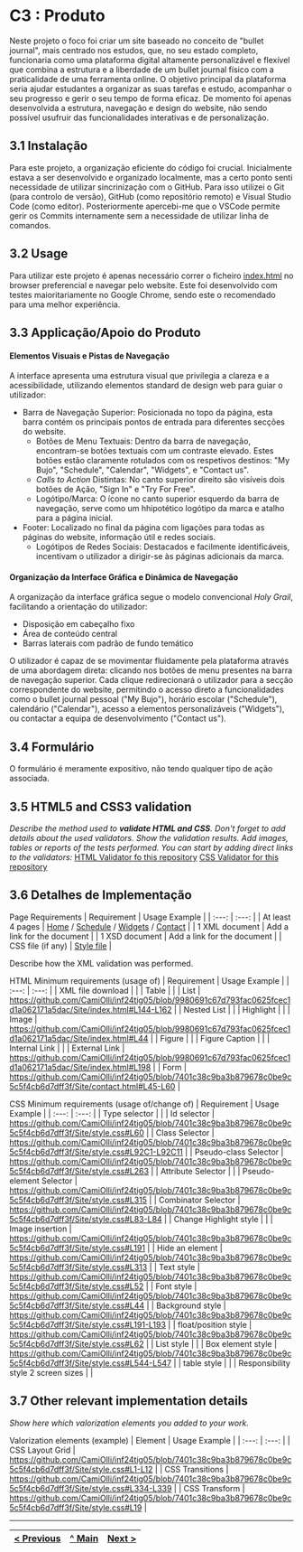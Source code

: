 # C3 : Produto

Neste projeto o foco foi criar um site baseado no conceito de "bullet journal", mais centrado nos estudos, que, no seu estado completo, funcionaria como uma plataforma digital altamente personalizável e flexível que combina a estrutura e a liberdade de um bullet journal físico com a praticalidade de uma ferramenta online. O objetivo principal da plataforma seria ajudar estudantes a organizar as suas tarefas e estudo, acompanhar o seu progresso e gerir o seu tempo de forma eficaz.
De momento foi apenas desenvolvida a estrutura, navegação e design do website, não sendo possível usufruir das funcionalidades interativas e de personalização.

## 3.1 Instalação

Para este projeto, a organização eficiente do código foi crucial. Inicialmente estava a ser desenvolvido e organizado localmente, mas a certo ponto senti necessidade de utilizar sincrinização com o GitHub. Para isso utilizei o Git (para controlo de versão), GitHub (como repositório remoto) e Visual Studio Code (como editor). Posteriormente apercebi-me que o VSCode permite gerir os Commits internamente sem a necessidade de utilizar linha de comandos.

## 3.2 Usage

Para utilizar este projeto é apenas necessário correr o ficheiro [index.html](https://github.com/CamiOlli/inf24tig05/blob/main/Site/index.html) no browser preferencial e navegar pelo website. Este foi desenvolvido com testes maioritariamente no Google Chrome, sendo este o recomendado para uma melhor experiência. 

## 3.3 Applicação/Apoio do Produto

#### Elementos Visuais e Pistas de Navegação
A interface apresenta uma estrutura visual que privilegia a clareza e a acessibilidade, utilizando elementos standard de design web para guiar o utilizador:

- Barra de Navegação Superior: Posicionada no topo da página, esta barra contém os principais pontos de entrada para diferentes secções do website.
  - Botões de Menu Textuais: Dentro da barra de navegação, encontram-se botões textuais com um contraste elevado. Estes botões estão claramente rotulados com os respetivos destinos: "My Bujo", "Schedule", "Calendar", "Widgets", e "Contact us".
  - _Calls to Action_ Distintas: No canto superior direito são visíveis dois botões de Ação, "Sign In" e "Try For Free".
  - Logótipo/Marca: O ícone no canto superior esquerdo da barra de navegação, serve como um hhipotético logótipo da marca e atalho para a página inicial.
- Footer: Localizado no final da página com ligações para todas as páginas do website, informação útil e redes sociais.
  - Logótipos de Redes Sociais: Destacados e facilmente identificáveis, incentivam o utilizador a dirigir-se às páginas adicionais da marca.
  
#### Organização da Interface Gráfica e Dinâmica de Navegação
A organização da interface gráfica segue o modelo convencional _Holy Grail_, facilitando a orientação do utilizador:

- Disposição em cabeçalho fixo
- Área de conteúdo central
- Barras laterais com padrão de fundo temático

O utilizador é capaz de se movimentar fluidamente pela plataforma através de uma abordagem direta: clicando nos botões de menu presentes na barra de navegação superior. Cada clique redirecionará o utilizador para a secção correspondente do website, permitindo o acesso direto a funcionalidades como o bullet journal pessoal ("My Bujo"), horário escolar ("Schedule"), calendário ("Calendar"), acesso a elementos personalizáveis ("Widgets"), ou contactar a equipa de desenvolvimento ("Contact us").

## 3.4 Formulário

O formulário é meramente expositivo, não tendo qualquer tipo de ação associada.

## 3.5 HTML5 and CSS3 validation

_Describe the method used to **validate HTML and CSS**. Don't forget to add details about the used validators. Show the validation results._
_Add images, tables or reports of the tests performed._
_You can start by adding direct links to the validators:_
[HTML Validator fo this repository]()
[CSS Validator for this repository]()

## 3.6 Detalhes de Implementação

Page Requirements
| Requirement | Usage Example |
| :---: | :---: |
| At least 4 pages |  [Home](https://github.com/CamiOlli/inf24tig05/blob/main/Site/index.html) / [Schedule](https://github.com/CamiOlli/inf24tig05/blob/main/Site/schedule.html) / [Widgets](https://github.com/CamiOlli/inf24tig05/blob/main/Site/widgets.html) / [Contact](https://github.com/CamiOlli/inf24tig05/blob/main/Site/contact.html) |
| 1 XML document | Add a link for the document |
| 1 XSD document | Add a link for the document |
| CSS file (if any) | [Style file](https://github.com/CamiOlli/inf24tig05/blob/main/Site/style.css) |

Describe how the XML validation was performed.

HTML Minimum requirements (usage of)
| Requirement | Usage Example |
| :---: | :---: |
| XML file download |       |
| Table |       |
| List | https://github.com/CamiOlli/inf24tig05/blob/9980691c67d793fac0625fcec1d1a062171a5dac/Site/index.html#L144-L162 |
| Nested List |  |
| Highlight |  |
| Image | https://github.com/CamiOlli/inf24tig05/blob/9980691c67d793fac0625fcec1d1a062171a5dac/Site/index.html#L44 |
| Figure |        |
| Figure Caption |       |
| Internal Link |       |
| External Link | https://github.com/CamiOlli/inf24tig05/blob/9980691c67d793fac0625fcec1d1a062171a5dac/Site/index.html#L198 |
| Form | https://github.com/CamiOlli/inf24tig05/blob/7401c38c9ba3b879678c0be9c5c5f4cb6d7dff3f/Site/contact.html#L45-L60 |

CSS Minimum requirements (usage of/change of)
| Requirement | Usage Example |
| :---: | :---: |
| Type selector |       |
| Id selector | https://github.com/CamiOlli/inf24tig05/blob/7401c38c9ba3b879678c0be9c5c5f4cb6d7dff3f/Site/style.css#L60 |
| Class Selector | https://github.com/CamiOlli/inf24tig05/blob/7401c38c9ba3b879678c0be9c5c5f4cb6d7dff3f/Site/style.css#L92C1-L92C11 |
| Pseudo-class Selector | https://github.com/CamiOlli/inf24tig05/blob/7401c38c9ba3b879678c0be9c5c5f4cb6d7dff3f/Site/style.css#L263 |
| Attribute Selector |       |
| Pseudo-element Selector | https://github.com/CamiOlli/inf24tig05/blob/7401c38c9ba3b879678c0be9c5c5f4cb6d7dff3f/Site/style.css#L315 |
| Combinator Selector | https://github.com/CamiOlli/inf24tig05/blob/7401c38c9ba3b879678c0be9c5c5f4cb6d7dff3f/Site/style.css#L83-L84 |
| Change Highlight style |       |
| Image insertion | https://github.com/CamiOlli/inf24tig05/blob/7401c38c9ba3b879678c0be9c5c5f4cb6d7dff3f/Site/style.css#L191 |
| Hide an element | https://github.com/CamiOlli/inf24tig05/blob/7401c38c9ba3b879678c0be9c5c5f4cb6d7dff3f/Site/style.css#L313 |
| Text style | https://github.com/CamiOlli/inf24tig05/blob/7401c38c9ba3b879678c0be9c5c5f4cb6d7dff3f/Site/style.css#L52 |
| Font style | https://github.com/CamiOlli/inf24tig05/blob/7401c38c9ba3b879678c0be9c5c5f4cb6d7dff3f/Site/style.css#L44 |
| Background style | https://github.com/CamiOlli/inf24tig05/blob/7401c38c9ba3b879678c0be9c5c5f4cb6d7dff3f/Site/style.css#L191-L193 |
| float/position style | https://github.com/CamiOlli/inf24tig05/blob/7401c38c9ba3b879678c0be9c5c5f4cb6d7dff3f/Site/style.css#L62 |
| List style |       |
| Box element style | https://github.com/CamiOlli/inf24tig05/blob/7401c38c9ba3b879678c0be9c5c5f4cb6d7dff3f/Site/style.css#L544-L547 |
| table style |       |
| Responsibility style 2 screen sizes |       |

## 3.7 Other relevant implementation details

_Show here which valorization elements you added to your work._

Valorization elements (example)
| Element | Usage Example |
| :---: | :---: |
| CSS Layout Grid | https://github.com/CamiOlli/inf24tig05/blob/7401c38c9ba3b879678c0be9c5c5f4cb6d7dff3f/Site/style.css#L1-L12 |
| CSS Transitions | https://github.com/CamiOlli/inf24tig05/blob/7401c38c9ba3b879678c0be9c5c5f4cb6d7dff3f/Site/style.css#L334-L339 |
| CSS Transform | https://github.com/CamiOlli/inf24tig05/blob/7401c38c9ba3b879678c0be9c5c5f4cb6d7dff3f/Site/style.css#L19 |



---
[< Previous](c2.md) | [^ Main](../../../) | [Next >](c4.md)
:--- | :---: | ---: 
